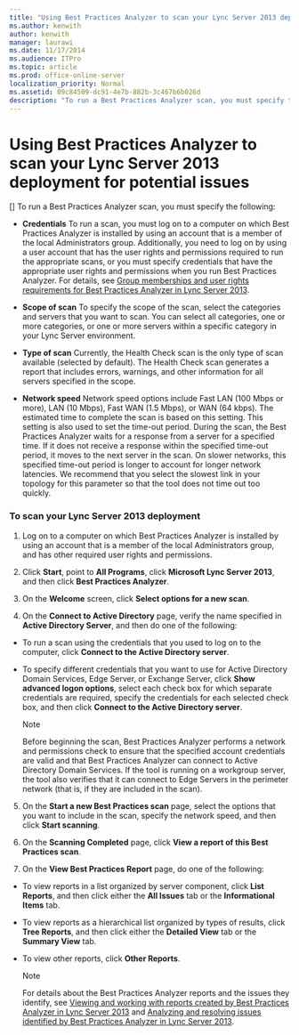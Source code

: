 ```yaml
---
title: "Using Best Practices Analyzer to scan your Lync Server 2013 deployment for potential issues"
ms.author: kenwith
author: kenwith
manager: laurawi
ms.date: 11/17/2014
ms.audience: ITPro
ms.topic: article
ms.prod: office-online-server
localization_priority: Normal
ms.assetid: 09c84509-dc91-4e7b-882b-3c467b6b026d
description: "To run a Best Practices Analyzer scan, you must specify the following:"
---
```


# Using Best Practices Analyzer to scan your Lync Server 2013 deployment for potential issues
[]
To run a Best Practices Analyzer scan, you must specify the following:
  
- **Credentials** To run a scan, you must log on to a computer on which Best Practices Analyzer is installed by using an account that is a member of the local Administrators group. Additionally, you need to log on by using a user account that has the user rights and permissions required to run the appropriate scans, or you must specify credentials that have the appropriate user rights and permissions when you run Best Practices Analyzer. For details, see [Group memberships and user rights requirements for Best Practices Analyzer in Lync Server 2013](group-memberships-and-user-rights-requirements-for-best-practices-analyzer.md).
    
- **Scope of scan** To specify the scope of the scan, select the categories and servers that you want to scan. You can select all categories, one or more categories, or one or more servers within a specific category in your Lync Server environment. 
    
- **Type of scan** Currently, the Health Check scan is the only type of scan available (selected by default). The Health Check scan generates a report that includes errors, warnings, and other information for all servers specified in the scope. 
    
- **Network speed** Network speed options include Fast LAN (100 Mbps or more), LAN (10 Mbps), Fast WAN (1.5 Mbps), or WAN (64 kbps). The estimated time to complete the scan is based on this setting. This setting is also used to set the time-out period. During the scan, the Best Practices Analyzer waits for a response from a server for a specified time. If it does not receive a response within the specified time-out period, it moves to the next server in the scan. On slower networks, this specified time-out period is longer to account for longer network latencies. We recommend that you select the slowest link in your topology for this parameter so that the tool does not time out too quickly. 
    
### To scan your Lync Server 2013 deployment

1. Log on to a computer on which Best Practices Analyzer is installed by using an account that is a member of the local Administrators group, and has other required user rights and permissions.
    
2. Click **Start**, point to **All Programs**, click **Microsoft Lync Server 2013**, and then click **Best Practices Analyzer**.
    
3. On the **Welcome** screen, click **Select options for a new scan**.
    
4. On the **Connect to Active Directory** page, verify the name specified in **Active Directory Server**, and then do one of the following: 
    
  - To run a scan using the credentials that you used to log on to the computer, click **Connect to the Active Directory server**.
    
  - To specify different credentials that you want to use for Active Directory Domain Services, Edge Server, or Exchange Server, click **Show advanced logon options**, select each check box for which separate credentials are required, specify the credentials for each selected check box, and then click **Connect to the Active Directory server**.
    
    > [!NOTE]
    > Before beginning the scan, Best Practices Analyzer performs a network and permissions check to ensure that the specified account credentials are valid and that Best Practices Analyzer can connect to Active Directory Domain Services. If the tool is running on a workgroup server, the tool also verifies that it can connect to Edge Servers in the perimeter network (that is, if they are included in the scan). 
  
5. On the **Start a new Best Practices scan** page, select the options that you want to include in the scan, specify the network speed, and then click **Start scanning**.
    
6. On the **Scanning Completed** page, click **View a report of this Best Practices scan**.
    
7. On the **View Best Practices Report** page, do one of the following: 
    
  - To view reports in a list organized by server component, click **List Reports**, and then click either the **All Issues** tab or the **Informational Items** tab. 
    
  - To view reports as a hierarchical list organized by types of results, click **Tree Reports**, and then click either the **Detailed View** tab or the **Summary View** tab. 
    
  - To view other reports, click **Other Reports**.
    
    > [!NOTE]
    > For details about the Best Practices Analyzer reports and the issues they identify, see [Viewing and working with reports created by Best Practices Analyzer in Lync Server 2013](viewing-and-working-with-reports-created-by-best-practices-analyzer.md) and [Analyzing and resolving issues identified by Best Practices Analyzer in Lync Server 2013](analyzing-and-resolving-issues-identified-by-best-practices-analyzer.md). 
  

